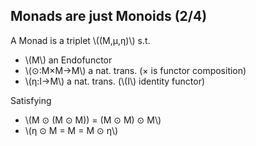 Monads are just Monoids (2/4)
-----------------------------

A Monad is a triplet \\((M,μ,η)\\) s.t.

- \\(M\\) an <span class="yellow">Endofunctor</span>
- \\(⊙:M×M→M\\) a nat. trans. (× is functor composition)
- \\(η:I→M\\)  a nat. trans. (\\(I\\) identity functor)

Satisfying

- \\(M ⊙ (M ⊙ M)) = (M ⊙ M) ⊙ M\\)
- \\(η ⊙ M = M = M ⊙ η\\)
